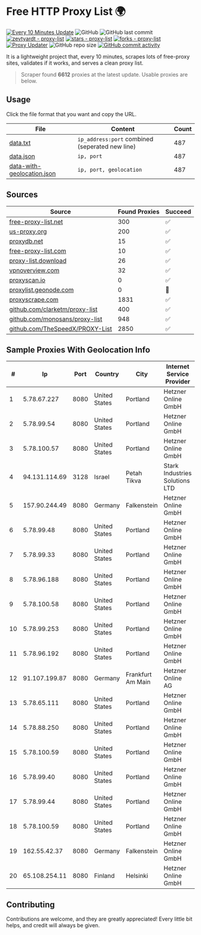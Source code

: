 
# Free HTTP Proxy List 🌍

[![Every 10 Minutes Update](https://github.com/mertguvencli/http-proxy-list/actions/workflows/main.yml/badge.svg?branch=main)](https://github.com/mertguvencli/http-proxy-list/actions/workflows/main.yml)
![GitHub](https://img.shields.io/github/license/mertguvencli/http-proxy-list)
![GitHub last commit](https://img.shields.io/github/last-commit/mertguvencli/http-proxy-list)
[![zevtyardt - proxy-list](https://img.shields.io/static/v1?label=zevtyardt&message=proxy-list&color=blue&logo=github)](https://github.com/zevtyardt/proxy-list "Go to GitHub repo")
[![stars - proxy-list](https://img.shields.io/github/stars/zevtyardt/proxy-list?style=social)](https://github.com/zevtyardt/proxy-list)
[![forks - proxy-list](https://img.shields.io/github/forks/zevtyardt/proxy-list?style=social)](https://github.com/zevtyardt/proxy-list)
[![Proxy Updater](https://github.com/zevtyardt/proxy-list/workflows/Proxy%20Updater/badge.svg)](https://github.com/zevtyardt/proxy-list/actions?query=workflow:"Proxy+Updater")
![GitHub repo size](https://img.shields.io/github/repo-size/zevtyardt/proxy-list)
[![GitHub commit activity](https://img.shields.io/github/commit-activity/m/zevtyardt/proxy-list?logo=commits)](https://github.com/zevtyardt/proxy-list/commits/main)

It is a lightweight project that, every 10 minutes, scrapes lots of free-proxy sites, validates if it works, and serves a clean proxy list.

> Scraper found **6612** proxies at the latest update. Usable proxies are below.

## Usage

Click the file format that you want and copy the URL.

|File|Content|Count|
|----|-------|-----|
|[data.txt](https://raw.githubusercontent.com/mertguvencli/http-proxy-list/main/proxy-list/data.txt)|`ip_address:port` combined (seperated new line)|487|
|[data.json](https://raw.githubusercontent.com/mertguvencli/http-proxy-list/main/proxy-list/data.json)|`ip, port`|487|
|[data-with-geolocation.json](https://raw.githubusercontent.com/mertguvencli/http-proxy-list/main/proxy-list/data-with-geolocation.json)|`ip, port, geolocation`|487|

## Sources

|Source|Found Proxies|Succeed|
|------|-------------|-------|
|[free-proxy-list.net](https://free-proxy-list.net)|300|✅|
|[us-proxy.org](https://www.us-proxy.org)|200|✅|
|[proxydb.net](http://proxydb.net)|15|✅|
|[free-proxy-list.com](https://free-proxy-list.com/?page=&port=&type%5B%5D=http&type%5B%5D=https&up_time=0&search=Search)|10|✅|
|[proxy-list.download](https://www.proxy-list.download/HTTP)|26|✅|
|[vpnoverview.com](https://vpnoverview.com/privacy/anonymous-browsing/free-proxy-servers)|32|✅|
|[proxyscan.io](https://www.proxyscan.io)|0|✅|
|[proxylist.geonode.com](https://proxylist.geonode.com/api/proxy-list?limit=300&page=1&sort_by=lastChecked&sort_type=desc&protocols=http,https)|0|🚫|
|[proxyscrape.com](https://api.proxyscrape.com/v2/?request=displayproxies&protocol=http&timeout=10000&country=all&ssl=all&anonymity=all)|1831|✅|
|[github.com/clarketm/proxy-list](https://raw.githubusercontent.com/clarketm/proxy-list/master/proxy-list-raw.txt)|400|✅|
|[github.com/monosans/proxy-list](https://raw.githubusercontent.com/monosans/proxy-list/main/proxies/http.txt)|948|✅|
|[github.com/TheSpeedX/PROXY-List](https://raw.githubusercontent.com/TheSpeedX/PROXY-List/master/http.txt)|2850|✅|


## Sample Proxies With Geolocation Info

|#|Ip|Port|Country|City|Internet Service Provider|
|-|--|----|-------|----|-------------------------|
|1|5.78.67.227|8080|United States|Portland|Hetzner Online GmbH|
|2|5.78.99.54|8080|United States|Portland|Hetzner Online GmbH|
|3|5.78.100.57|8080|United States|Portland|Hetzner Online GmbH|
|4|94.131.114.69|3128|Israel|Petah Tikva|Stark Industries Solutions LTD|
|5|157.90.244.49|8080|Germany|Falkenstein|Hetzner Online GmbH|
|6|5.78.99.48|8080|United States|Portland|Hetzner Online GmbH|
|7|5.78.99.33|8080|United States|Portland|Hetzner Online GmbH|
|8|5.78.96.188|8080|United States|Portland|Hetzner Online GmbH|
|9|5.78.100.58|8080|United States|Portland|Hetzner Online GmbH|
|10|5.78.99.253|8080|United States|Portland|Hetzner Online GmbH|
|11|5.78.96.192|8080|United States|Portland|Hetzner Online GmbH|
|12|91.107.199.87|8080|Germany|Frankfurt Am Main|Hetzner Online AG|
|13|5.78.65.111|8080|United States|Portland|Hetzner Online GmbH|
|14|5.78.88.250|8080|United States|Portland|Hetzner Online GmbH|
|15|5.78.100.59|8080|United States|Portland|Hetzner Online GmbH|
|16|5.78.99.40|8080|United States|Portland|Hetzner Online GmbH|
|17|5.78.99.44|8080|United States|Portland|Hetzner Online GmbH|
|18|5.78.100.59|8080|United States|Portland|Hetzner Online GmbH|
|19|162.55.42.37|8080|Germany|Falkenstein|Hetzner Online GmbH|
|20|65.108.254.11|8080|Finland|Helsinki|Hetzner Online GmbH|



## Contributing

Contributions are welcome, and they are greatly appreciated! Every
little bit helps, and credit will always be given.

